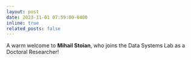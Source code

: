 ```yaml
---
layout: post
date: 2023-11-01 07:59:00-0400
inline: true
related_posts: false
---
```


A warm welcome to **Mihail Stoian**, who joins the Data Systems Lab as a Doctoral Researcher!
